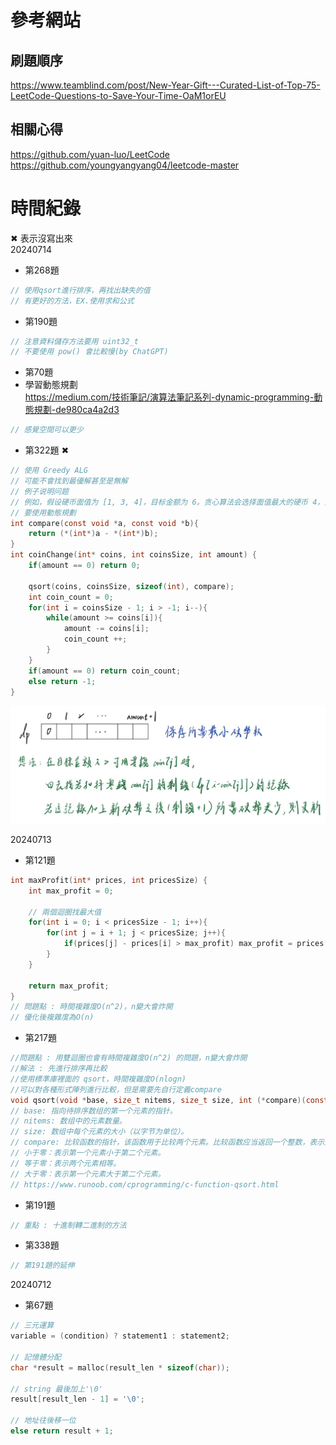 # 參考網站  
## 刷題順序
https://www.teamblind.com/post/New-Year-Gift---Curated-List-of-Top-75-LeetCode-Questions-to-Save-Your-Time-OaM1orEU
## 相關心得
https://github.com/yuan-luo/LeetCode  
https://github.com/youngyangyang04/leetcode-master  



# 時間紀錄
&#10006; 表示沒寫出來   
20240714
- 第268題
```c
// 使用qsort進行排序，再找出缺失的值
// 有更好的方法，EX.使用求和公式
```

- 第190題
```c
// 注意資料儲存方法要用 uint32_t
// 不要使用 pow() 會比較慢(by ChatGPT)
```

- 第70題
- 學習動態規劃  
https://medium.com/技術筆記/演算法筆記系列-dynamic-programming-動態規劃-de980ca4a2d3
```c
// 感覺空間可以更少
```

- 第322題 &#10006;
```c
// 使用 Greedy ALG 
// 可能不會找到最優解甚至是無解
// 例子说明问题
// 例如，假设硬币面值为 [1, 3, 4]，目标金额为 6。贪心算法会选择面值最大的硬币 4，然后剩下 2，再选择两个 1，共需要3枚硬币。而实际的最优解是选择两个 3，共需要2枚硬币。 (by ChatGPT)
// 要使用動態規劃
int compare(const void *a, const void *b){
    return (*(int*)a - *(int*)b);
}
int coinChange(int* coins, int coinsSize, int amount) {
    if(amount == 0) return 0;

    qsort(coins, coinsSize, sizeof(int), compare);
    int coin_count = 0;
    for(int i = coinsSize - 1; i > -1; i--){
        while(amount >= coins[i]){
            amount -= coins[i];
            coin_count ++;
        }
    }
    if(amount == 0) return coin_count;
    else return -1;
}
```
![DP想法](image.png)

20240713
- 第121題
```c
int maxProfit(int* prices, int pricesSize) {
    int max_profit = 0;

    // 兩個迴圈找最大值
    for(int i = 0; i < pricesSize - 1; i++){
        for(int j = i + 1; j < pricesSize; j++){
            if(prices[j] - prices[i] > max_profit) max_profit = prices[j] - prices[i];
        }
    }

    return max_profit;
}
// 問題點 : 時間複雜度O(n^2)，n變大會炸開
// 優化後複雜度為O(n)
```

- 第217題
```c
//問題點 : 用雙迴圈也會有時間複雜度O(n^2) 的問題，n變大會炸開
//解法 : 先進行排序再比較
//使用標準庫裡面的 qsort，時間複雜度O(nlogn)
//可以對各種形式陣列進行比較，但是需要先自行定義compare
void qsort(void *base, size_t nitems, size_t size, int (*compare)(const void *, const void*))
// base: 指向待排序数组的第一个元素的指针。
// nitems: 数组中的元素数量。
// size: 数组中每个元素的大小（以字节为单位）。
// compare: 比较函数的指针，该函数用于比较两个元素。比较函数应当返回一个整数，表示比较结果：
// 小于零：表示第一个元素小于第二个元素。
// 等于零：表示两个元素相等。
// 大于零：表示第一个元素大于第二个元素。
// https://www.runoob.com/cprogramming/c-function-qsort.html
```

- 第191題
```c
// 重點 : 十進制轉二進制的方法 
```

- 第338題
```c
// 第191題的延伸
```


20240712  
- 第67題
```c
// 三元運算
variable = (condition) ? statement1 : statement2;

// 記憶體分配
char *result = malloc(result_len * sizeof(char));

// string 最後加上'\0'
result[result_len - 1] = '\0';

// 地址往後移一位
else return result + 1;
```



